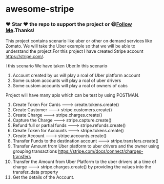 # awesome-stripe
### :heart: Star :heart: the repo to support the project or :smile:[Follow Me](https://github.com/harsh6768).Thanks!

This project contains scenario like uber or other on demand services like Zomato. We will take the Uber example so that we will be able to understand the project.For this project I have created Stripe account https://stripe.com/.

I this scenario We have taken Uber.In this scenario

1. Account created by us will play a roal of Uber platform account
2. Some custom accounts will play a roal of uber drivers 
3. Some custom accounts will play a roal of owners of cabs

Project will have many apis which can be test by using POSTMAN.
1. Create Token For Cards ---> create.tokens.create()
2. Create Customer ---> stripe.customers.create()
3. Create Charge ---> stripe.charges.create()
4. Capture the Charge ---> stripe.capture.create()
5. Refund full or partial funds ---> stripe.refunds.create()
6. Create Token for Accounts ---> stripe.tokens.create()
7. Create Account ---> stripe.accounts.create()
8. Transfer Funds to the destination account ---> stripe.transfers.create()
8. Transfer Amount from Uber platform to uber drivers and the owner using grouping transactions https://stripe.com/docs/connect/charges-transfers
9. Transfer the Amount from Uber Platform to the uber drivers at a time of charge ---> stripe.charges.create() by providing the values into the transfer_data property 
10. Get the details of the Account.

